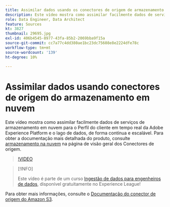 ```yaml
---
title: Assimilar dados usando os conectores de origem de armazenamento na nuvem
description: Este vídeo mostra como assimilar facilmente dados de serviços de armazenamento em nuvem para o Perfil do cliente em tempo real da Adobe Experience Platform e o lago de dados, de forma contínua e escalável.
role: Data Engineer, Data Architect
feature: Sources
kt: 3827
thumbnail: 29695.jpg
exl-id: 406b4545-8977-43fa-85b2-2069bba9f15a
source-git-commit: cc7a77c4dd380ae1bc23dc75608e8e2224dfe78c
workflow-type: tm+mt
source-wordcount: '139'
ht-degree: 10%

---
```


# Assimilar dados usando conectores de origem do armazenamento em nuvem

Este vídeo mostra como assimilar facilmente dados de serviços de armazenamento em nuvem para o Perfil do cliente em tempo real da Adobe Experience Platform e o lago de dados, de forma contínua e escalável. Para obter a documentação mais detalhada do produto, consulte [armazenamento na nuvem](https://experienceleague.adobe.com/docs/experience-platform/sources/home.html?lang=en#cloud-storage) na página de visão geral dos Conectores de origem.

>[!VIDEO](https://video.tv.adobe.com/v/29695?quality=12&learn=on)

>[!INFO]
>
> Este vídeo é parte de um curso [Ingestão de dados para engenheiros de dados](https://experienceleague.adobe.com/?recommended=ExperiencePlatform-D-1-2020.1.dataingestion?lang=pt-BR), disponível gratuitamente no Experience League!

Para obter mais informações, consulte o [Documentação do conector de origem do Amazon S3](https://experienceleague.adobe.com/docs/experience-platform/sources/ui-tutorials/create/cloud-storage/s3.html?lang=pt-BR).
